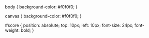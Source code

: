 <!DOCTYPE html>
<html lang="en">
<head>
    <meta charset="UTF-8">
    <meta name="viewport" content="width=device-width, initial-scale=1.0">
    <title>Girl Race</title>
    <style>
        /* Add your CSS here */
    </style>
</head>
<body>
    <canvas id="gameCanvas" width="320" height="480"></canvas>
    <script>
        const canvas = document.getElementById('gameCanvas');
const ctx = canvas.getContext('2d');

// Game variables
let girlX = 40;
let girlY = 0;
let pipeY = 0;
let score = 0;

// Jumping variables
let isJumping = false;
let gravity = 0.98;
let minJumpTime = 100;
let maxJumpTime = 200;
let jumpTime = minJumpTime;

// Pipe variables
let pipeGap = 150;
let pipeSpeed = 5;
let pipeWidth = 50;
let pipeHeight = 200;

// Functions
function update() {
    if (!isJumping) {
        girlY += gravity;
    }

    if (girlY >= canvas.height - pipeHeight) {
        gameOver();
    }

    if (pipeY <= 0) {
        pipeY = canvas.height - pipeHeight;
        pipeX = Math.random() * (canvas.width - pipeWidth);
    }

    pipeY -= pipeSpeed;

    draw();
    requestAnimationFrame(update);
}

function draw() {
    ctx.clearRect(0, 0, canvas.width, canvas.height);

    // Draw girl
    ctx.beginPath();
    ctx.fillStyle = '#000';
    ctx.rect(girlX, girlY, 20, 40);
    ctx.fill();

    // Draw pipes
    ctx.beginPath();
    ctx.fillStyle = '#000';
    ctx.rect(pipeX, pipeY, pipeWidth, pipeHeight);
    ctx.fill();

    // Draw ground
    ctx.beginPath();
    ctx.fillStyle = '#000';
    ctx.rect(0, canvas.height - 20, canvas.width, 20);
    ctx.fill();

    // Update score
    document.getElementById('score').innerHTML = score;
}

function jump() {
    if (!isJumping) {
        isJumping = true;
        girlY -= 50;
    </script>
</body>body {
    background-color: #f0f0f0;
}

canvas {
    background-color: #f0f0f0;
}

#score {
    position: absolute;
    top: 10px;
    left: 10px;
    font-size: 24px;
    font-weight: bold;
}
</html>




















































































